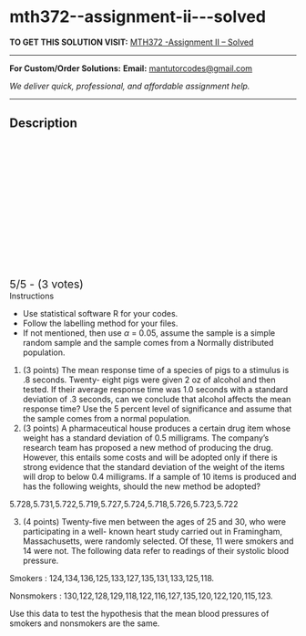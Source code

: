 # mth372--assignment-ii---solved
**TO GET THIS SOLUTION VISIT:** [MTH372 -Assignment II – Solved](https://mantutor.com/product/mth372-assignment-ii-solved/)


---

**For Custom/Order Solutions:** **Email:** mantutorcodes@gmail.com  

*We deliver quick, professional, and affordable assignment help.*

---

<h2>Description</h2>



<div class="kk-star-ratings kksr-auto kksr-align-center kksr-valign-top" data-payload="{&quot;align&quot;:&quot;center&quot;,&quot;id&quot;:&quot;88265&quot;,&quot;slug&quot;:&quot;default&quot;,&quot;valign&quot;:&quot;top&quot;,&quot;ignore&quot;:&quot;&quot;,&quot;reference&quot;:&quot;auto&quot;,&quot;class&quot;:&quot;&quot;,&quot;count&quot;:&quot;3&quot;,&quot;legendonly&quot;:&quot;&quot;,&quot;readonly&quot;:&quot;&quot;,&quot;score&quot;:&quot;5&quot;,&quot;starsonly&quot;:&quot;&quot;,&quot;best&quot;:&quot;5&quot;,&quot;gap&quot;:&quot;4&quot;,&quot;greet&quot;:&quot;Rate this product&quot;,&quot;legend&quot;:&quot;5\/5 - (3 votes)&quot;,&quot;size&quot;:&quot;24&quot;,&quot;title&quot;:&quot;MTH372 -Assignment II - Solved&quot;,&quot;width&quot;:&quot;138&quot;,&quot;_legend&quot;:&quot;{score}\/{best} - ({count} {votes})&quot;,&quot;font_factor&quot;:&quot;1.25&quot;}">

<div class="kksr-stars">

<div class="kksr-stars-inactive">
            <div class="kksr-star" data-star="1" style="padding-right: 4px">


<div class="kksr-icon" style="width: 24px; height: 24px;"></div>
        </div>
            <div class="kksr-star" data-star="2" style="padding-right: 4px">


<div class="kksr-icon" style="width: 24px; height: 24px;"></div>
        </div>
            <div class="kksr-star" data-star="3" style="padding-right: 4px">


<div class="kksr-icon" style="width: 24px; height: 24px;"></div>
        </div>
            <div class="kksr-star" data-star="4" style="padding-right: 4px">


<div class="kksr-icon" style="width: 24px; height: 24px;"></div>
        </div>
            <div class="kksr-star" data-star="5" style="padding-right: 4px">


<div class="kksr-icon" style="width: 24px; height: 24px;"></div>
        </div>
    </div>

<div class="kksr-stars-active" style="width: 138px;">
            <div class="kksr-star" style="padding-right: 4px">


<div class="kksr-icon" style="width: 24px; height: 24px;"></div>
        </div>
            <div class="kksr-star" style="padding-right: 4px">


<div class="kksr-icon" style="width: 24px; height: 24px;"></div>
        </div>
            <div class="kksr-star" style="padding-right: 4px">


<div class="kksr-icon" style="width: 24px; height: 24px;"></div>
        </div>
            <div class="kksr-star" style="padding-right: 4px">


<div class="kksr-icon" style="width: 24px; height: 24px;"></div>
        </div>
            <div class="kksr-star" style="padding-right: 4px">


<div class="kksr-icon" style="width: 24px; height: 24px;"></div>
        </div>
    </div>
</div>


<div class="kksr-legend" style="font-size: 19.2px;">
            5/5 - (3 votes)    </div>
    </div>
Instructions

<ul>
<li>Use statistical software R for your codes.</li>
<li>Follow the labelling method for your files.</li>
<li>If not mentioned, then use <em>α </em>= 0<em>.</em>05, assume the sample is a simple random sample and the sample comes from a Normally distributed population.</li>
</ul>
<ol>
<li>(3 points) The mean response time of a species of pigs to a stimulus is .8 seconds. Twenty- eight pigs were given 2 oz of alcohol and then tested. If their average response time was 1.0 seconds with a standard deviation of .3 seconds, can we conclude that alcohol affects the mean response time? Use the 5 percent level of significance and assume that the sample comes from a normal population.</li>
<li>(3 points) A pharmaceutical house produces a certain drug item whose weight has a standard deviation of 0.5 milligrams. The company’s research team has proposed a new method of producing the drug. However, this entails some costs and will be adopted only if there is strong evidence that the standard deviation of the weight of the items will drop to below 0.4 milligrams. If a sample of 10 items is produced and has the following weights, should the new method be adopted?</li>
</ol>
5<em>.</em>728<em>,</em>5<em>.</em>731<em>,</em>5<em>.</em>722<em>,</em>5<em>.</em>719<em>,</em>5<em>.</em>727<em>,</em>5<em>.</em>724<em>,</em>5<em>.</em>718<em>,</em>5<em>.</em>726<em>,</em>5<em>.</em>723<em>,</em>5<em>.</em>722

<ol start="3">
<li>(4 points) Twenty-five men between the ages of 25 and 30, who were participating in a well- known heart study carried out in Framingham, Massachusetts, were randomly selected. Of these, 11 were smokers and 14 were not. The following data refer to readings of their systolic blood pressure.</li>
</ol>
Smokers : 124<em>,</em>134<em>,</em>136<em>,</em>125<em>,</em>133<em>,</em>127<em>,</em>135<em>,</em>131<em>,</em>133<em>,</em>125<em>,</em>118<em>.</em>

Nonsmokers : 130<em>,</em>122<em>,</em>128<em>,</em>129<em>,</em>118<em>,</em>122<em>,</em>116<em>,</em>127<em>,</em>135<em>,</em>120<em>,</em>122<em>,</em>120<em>,</em>115<em>,</em>123<em>.</em>

Use this data to test the hypothesis that the mean blood pressures of smokers and nonsmokers are the same.
